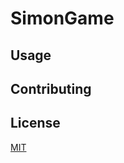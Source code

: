 # SimonGame


## Usage

## Contributing

## License

[MIT](https://choosealicense.com/licenses/mit/)
